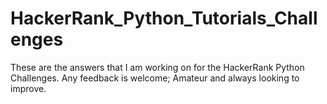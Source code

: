 # HackerRank_Python_Tutorials_Challenges

These are the answers that I am working on for the HackerRank Python Challenges. Any feedback is welcome; Amateur and always looking to improve.
